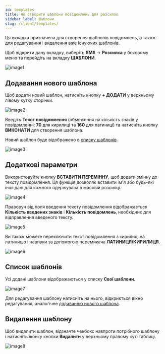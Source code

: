 ```yaml
---
id: templates
title: Як створити шаблони повідомлень для розсилок
sidebar_label: Шаблони
slug: /client/templates/
---
```


Ця вкладка призначена для створення шаблонів повідомлень, а також для редагування і видалення вже існуючих шаблонів.

Щоб відкрити дану вкладку, виберіть **SMS** → **Розсилка** у боковому меню та перейдіть на вкладку **ШАБЛОНИ**.

![image1](/img/uk/client_send_sms_templates/image1.png)

## Додавання нового шаблона

Щоб додати новий шаблон, натисніть кнопку **+ ДОДАТИ** у верхньому лівому кутку сторінки.

![image2](/img/uk/client_send_sms_templates/image2.png)

Введіть **Текст повідомлення** (обмеження на кількість знаків у повідомленні: **70** для кирилиці та **160** для латиниці) та натисніть кнопку **ВИКОНАТИ** для створення шаблона.

Новий шаблон буде відображено в [списку шаблонів](#список-шаблонів).

![image3](/img/uk/client_send_sms_templates/image3.png)

## Додаткові параметри

Використовуйте кнопку **ВСТАВИТИ ПЕРЕМІННУ**, щоб додати змінну до тексту повідомлення. Ця функція дозволяє вставити ім'я або будь-які інші дані для кожного одержувача в масовій розсилці.

![image4](/img/uk/client_send_sms_templates/image4.png)

Праворуч від поля введення тексту повідомлення відображається **Кількість введених знаків** і **Кількість повідомлень**, необхідних для відправлення введеного тексту.

![image5](/img/uk/client_send_sms_templates/image5.png)

Ви також можете переключити текст повідомлення з кирилиці на латиницю і навпаки за допомогою перемикача **ЛАТИНИЦЯ/КИРИЛИЦЯ**.

![image6](/img/uk/client_send_sms_templates/image6.png)

## Список шаблонів

Усі додані шаблони відображаються у списку **Свої шаблони**.

![image7](/img/uk/client_send_sms_templates/image7.png)

Для редагування шаблону натисніть на нього, відкриється вікно редагування, аналогічне [додаванню нового шаблона](#додавання-нового-шаблона).

## Видалення шаблону

Щоб видалити шаблон, відзначте чекбокс навпроти потрібного шаблону і натисніть іконку кнопки **Видалити** у верхньому правому куті таблиці.

![image8](/img/uk/client_send_sms_templates/image8.png)

